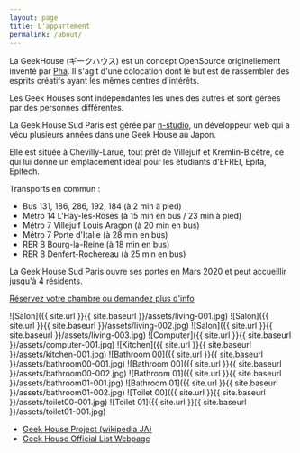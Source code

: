 ```yaml
---
layout: page
title: L'appartement
permalink: /about/
---
```


La GeekHouse (ギークハウス) est un concept OpenSource originellement inventé par [Pha](https://github.com/pha). Il s'agit d'une colocation dont le but est de rassembler des esprits créatifs ayant les mêmes centres d'intérêts.

Les Geek Houses sont indépendantes les unes des autres et sont gérées par des personnes différentes.

La Geek House Sud Paris est gérée par [n-studio](https://github.com/n-studio), un développeur web qui a vécu plusieurs années dans une Geek House au Japon.

Elle est située à Chevilly-Larue, tout prêt de Villejuif et Kremlin-Bicêtre, ce qui lui donne un emplacement idéal pour les étudiants d'EFREI, Epita, Epitech.

Transports en commun :
* Bus 131, 186, 286, 192, 184 (à 2 min à pied)
* Métro 14 L'Hay-les-Roses (à 15 min en bus / 23 min à pied)
* Métro 7 Villejuif Louis Aragon (à 20 min en bus)
* Métro 7 Porte d'Italie (à 28 min en bus)
* RER B Bourg-la-Reine (à 18 min en bus)
* RER B Denfert-Rochereau (à 25 min en bus)

La Geek House Sud Paris ouvre ses portes en Mars 2020 et peut accueillir jusqu'à 4 résidents.

[Réservez votre chambre ou demandez plus d'info](/contact)

![Salon]({{ site.url }}{{ site.baseurl }}/assets/living-001.jpg)
![Salon]({{ site.url }}{{ site.baseurl }}/assets/living-002.jpg)
![Salon]({{ site.url }}{{ site.baseurl }}/assets/living-003.jpg)
![Computer]({{ site.url }}{{ site.baseurl }}/assets/computer-001.jpg)
![Kitchen]({{ site.url }}{{ site.baseurl }}/assets/kitchen-001.jpg)
![Bathroom 00]({{ site.url }}{{ site.baseurl }}/assets/bathroom00-001.jpg)
![Bathroom 00]({{ site.url }}{{ site.baseurl }}/assets/bathroom00-002.jpg)
![Bathroom 01]({{ site.url }}{{ site.baseurl }}/assets/bathroom01-001.jpg)
![Bathroom 01]({{ site.url }}{{ site.baseurl }}/assets/bathroom01-002.jpg)
![Toilet 00]({{ site.url }}{{ site.baseurl }}/assets/toilet00-001.jpg)
![Toilet 01]({{ site.url }}{{ site.baseurl }}/assets/toilet01-001.jpg)

* [Geek House Project (wikipedia JA)](https://ja.wikipedia.org/wiki/ギークハウスプロジェクト)
* [Geek House Official List Webpage](https://geekhouse.github.io/rooms/)
